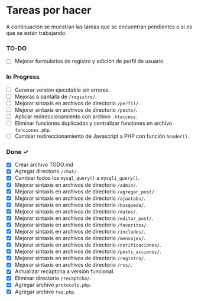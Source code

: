 # Tareas por hacer

A continuación se muestran las tareas que se encuentran pendientes o si es que se están trabajando.

### TO-DO

- [ ] Mejorar formularios de registro y edición de perfil de usuario.

### In Progress

- [ ] Generar versión ejecutable sin errores.
- [ ] Mejoras a pantalla de `/registro/`.
- [ ] Mejorar sintaxis en archivos de directorio `/perfil/`.
- [ ] Mejorar sintaxis en archivos de directorio `/posts/`.
- [ ] Aplicar redireccionamiento con archivo `.htaccess`.
- [ ] Eliminar funciones duplicadas y centralizar funciones en archivo `funciones.php`.
- [ ] Cambiar redireccionamiento de Javascript a PHP con función `header()`.

### Done ✓

- [x] Crear archivo TODO.md
- [x] Agregar directorio `/chat/`.
- [x] Cambiar todos los `mysql_query()` a `mysqli_query()`.
- [x] Mejorar sintaxis en archivos de directorio `/admin/`.
- [x] Mejorar sintaxis en archivos de directorio `/agregar_post/`.
- [x] Mejorar sintaxis en archivos de directorio `/ajaxtabs/`.
- [x] Mejorar sintaxis en archivos de directorio `/busqueda/`.
- [x] Mejorar sintaxis en archivos de directorio `/datos/`.
- [x] Mejorar sintaxis en archivos de directorio `/editar_post/`.
- [x] Mejorar sintaxis en archivos de directorio `/favoritos/`.
- [x] Mejorar sintaxis en archivos de directorio `/includes/`.
- [x] Mejorar sintaxis en archivos de directorio `/mensajes/`.
- [x] Mejorar sintaxis en archivos de directorio `/notificaciones/`.
- [x] Mejorar sintaxis en archivos de directorio `/posts_acciones/`.
- [x] Mejorar sintaxis en archivos de directorio `/registro/`.
- [x] Mejorar sintaxis en archivos de directorio `/rss/`.
- [x] Actualizar recaptcha a versión funcional.
- [x] Eliminar directorio `/recaptcha/`.
- [x] Agregar archivo `protocolo.php`.
- [x] Agregar archivo `faq.php`.